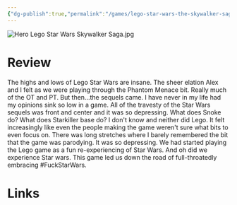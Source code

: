 ```yaml
---
{"dg-publish":true,"permalink":"/games/lego-star-wars-the-skywalker-saga-2022/","tags":["games","streamed"],"created":"2024-07-23","updated":"2025-09-04"}
---
```



![Hero Lego Star Wars Skywalker Saga.jpg](/img/user/_sys/Attachments/Hero%20Lego%20Star%20Wars%20Skywalker%20Saga.jpg)

# Review

The highs and lows of Lego Star Wars are insane. The sheer elation Alex and I felt as we were playing through the Phantom Menace bit. Really much of the OT and PT. But then...the sequels came. I have never in my life had my opinions sink so low in a game. All of the travesty of the Star Wars sequels was front and center and it was so depressing. What does Snoke do? What does Starkiller base do? I don't know and neither did Lego. It felt increasingly like even the people making the game weren't sure what bits to even focus on. There was long stretches where I barely remembered the bit that the game was parodying. It was so depressing. We had started playing the Lego game as a fun re-experiencing of Star Wars. And oh did we experience Star wars. This game led us down the road of full-throatedly embracing #FuckStarWars.

# Links
